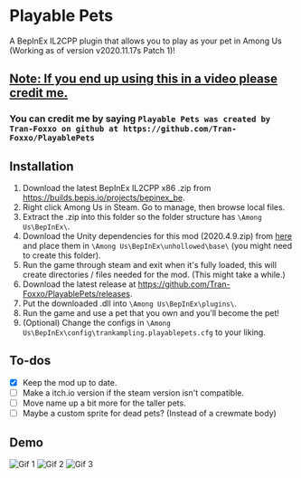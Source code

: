 # Playable Pets

A BepInEx IL2CPP plugin that allows you to play as your pet in Among Us (Working as of version v2020.11.17s Patch 1)!

## <u>**Note: If you end up using this in a video please credit me.**</u>
### You can credit me by saying `Playable Pets was created by Tran-Foxxo on github at https://github.com/Tran-Foxxo/PlayablePets`

## Installation 

1. Download the latest BepInEx IL2CPP x86 .zip from https://builds.bepis.io/projects/bepinex_be.
2. Right click Among Us in Steam.  Go to manage, then browse local files.
3. Extract the .zip into this folder so the folder structure has `\Among Us\BepInEx\`.
4. Download the Unity dependencies for this mod (2020.4.9.zip) from [here](https://github.com/HerpDerpinstine/MelonLoader/tree/master/BaseLibs/UnityDependencies) and place them in `\Among Us\BepInEx\unhollowed\base\` (you might need to create this folder).
5. Run the game through steam and exit when it's fully loaded, this will create directories / files needed for the mod. (This might take a while.)
6. Download the latest release at https://github.com/Tran-Foxxo/PlayablePets/releases.
7. Put the downloaded .dll into `\Among Us\BepInEx\plugins\`.
8. Run the game and use a pet that you own and you'll become the pet!
9. (Optional) Change the configs in `\Among Us\BepInEx\config\trankampling.playablepets.cfg` to your liking.

## To-dos 

- [x] Keep the mod up to date. 
- [ ] Make a itch.io version if the steam version isn't compatible. 
- [ ] Move name up a bit more for the taller pets.
- [ ] Maybe a custom sprite for dead pets? (Instead of a crewmate body)

## Demo

![Gif 1](https://github.com/Tran-Foxxo/PlayablePets/raw/master/gifs/1.gif)
![Gif 2](https://github.com/Tran-Foxxo/PlayablePets/raw/master/gifs/2.gif)
![Gif 3](https://github.com/Tran-Foxxo/PlayablePets/raw/master/gifs/3.gif)
